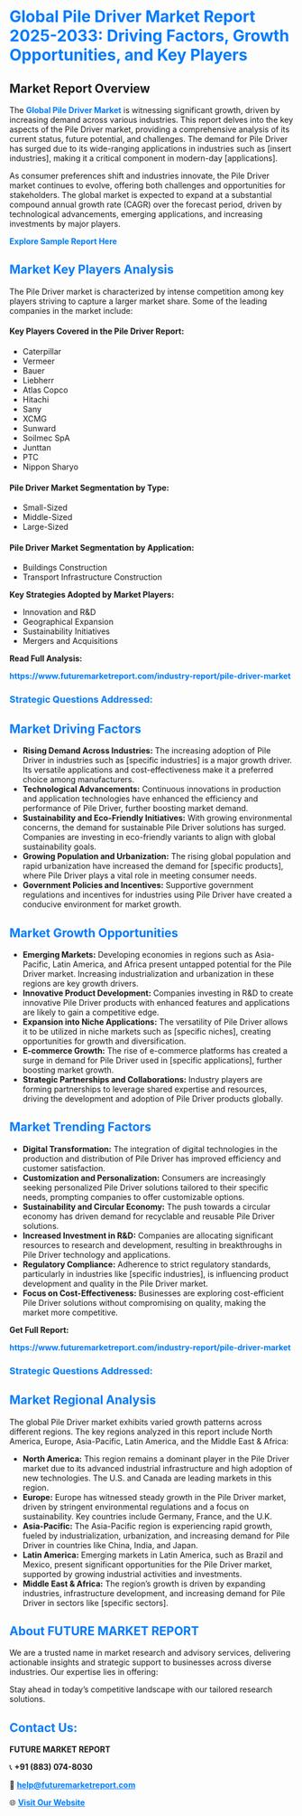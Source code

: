<h1 style="color: #007BFF;">Global Pile Driver Market Report 2025-2033: Driving Factors, Growth Opportunities, and Key Players</h1>

<section id="overview">
<h2>Market Report Overview</h2>
<p>The <a href="https://www.futuremarketreport.com/industry-report/pile-driver-market" style="color: #007BFF; text-decoration: none;"><strong>Global Pile Driver Market</strong></a> is witnessing significant growth, driven by increasing demand across various industries. This report delves into the key aspects of the Pile Driver market, providing a comprehensive analysis of its current status, future potential, and challenges. The demand for Pile Driver has surged due to its wide-ranging applications in industries such as [insert industries], making it a critical component in modern-day [applications].</p>
<p>As consumer preferences shift and industries innovate, the Pile Driver market continues to evolve, offering both challenges and opportunities for stakeholders. The global market is expected to expand at a substantial compound annual growth rate (CAGR) over the forecast period, driven by technological advancements, emerging applications, and increasing investments by major players.</p>
</section>

<section id="overview">
<p><a href="https://www.futuremarketreport.com/request-sample/reportId=90374" style="color: #007BFF; text-decoration: none;"><strong>Explore Sample Report Here</strong></a></p>
</section>

<section id="key-players">
<h2 style="color: #007BFF;">Market Key Players Analysis</h2>
<p>The Pile Driver market is characterized by intense competition among key players striving to capture a larger market share. Some of the leading companies in the market include:</p>
<h4>Key Players Covered in the Pile Driver Report:</h4>
<ul><li>Caterpillar</li><li>Vermeer</li><li>Bauer</li><li>Liebherr</li><li>Atlas Copco</li><li>Hitachi</li><li>Sany</li><li>XCMG</li><li>Sunward</li><li>Soilmec SpA</li><li>Junttan</li><li>PTC</li><li>Nippon Sharyo</li></ul>
<h4>Pile Driver Market Segmentation by Type:</h4>
<ul><li>Small-Sized</li><li>Middle-Sized</li><li>Large-Sized</li></ul>

<h4>Pile Driver Market Segmentation by Application:</h4>
<ul><li>Buildings Construction</li><li>Transport Infrastructure Construction</li></ul>
<p><strong>Key Strategies Adopted by Market Players:</strong></p>
<ul>
<li>Innovation and R&D</li>
<li>Geographical Expansion</li>
<li>Sustainability Initiatives</li>
<li>Mergers and Acquisitions</li>
</ul>
</section>

<section>
<p><strong>Read Full Analysis: </strong></p><a href="https://www.futuremarketreport.com/industry-report/pile-driver-market" style="color: #007BFF; text-decoration: none;"><strong>https://www.futuremarketreport.com/industry-report/pile-driver-market</strong></a>
<h3 style="color: #007BFF;">Strategic Questions Addressed:</h3>
</section>

<section id="driving-factors">
<h2 style="color: #007BFF;">Market Driving Factors</h2>
<ul>
<li><strong>Rising Demand Across Industries:</strong> The increasing adoption of Pile Driver in industries such as [specific industries] is a major growth driver. Its versatile applications and cost-effectiveness make it a preferred choice among manufacturers.</li>
<li><strong>Technological Advancements:</strong> Continuous innovations in production and application technologies have enhanced the efficiency and performance of Pile Driver, further boosting market demand.</li>
<li><strong>Sustainability and Eco-Friendly Initiatives:</strong> With growing environmental concerns, the demand for sustainable Pile Driver solutions has surged. Companies are investing in eco-friendly variants to align with global sustainability goals.</li>
<li><strong>Growing Population and Urbanization:</strong> The rising global population and rapid urbanization have increased the demand for [specific products], where Pile Driver plays a vital role in meeting consumer needs.</li>
<li><strong>Government Policies and Incentives:</strong> Supportive government regulations and incentives for industries using Pile Driver have created a conducive environment for market growth.</li>
</ul>
</section>

<section id="growth-opportunities">
<h2 style="color: #007BFF;">Market Growth Opportunities</h2>
<ul>
<li><strong>Emerging Markets:</strong> Developing economies in regions such as Asia-Pacific, Latin America, and Africa present untapped potential for the Pile Driver market. Increasing industrialization and urbanization in these regions are key growth drivers.</li>
<li><strong>Innovative Product Development:</strong> Companies investing in R&D to create innovative Pile Driver products with enhanced features and applications are likely to gain a competitive edge.</li>
<li><strong>Expansion into Niche Applications:</strong> The versatility of Pile Driver allows it to be utilized in niche markets such as [specific niches], creating opportunities for growth and diversification.</li>
<li><strong>E-commerce Growth:</strong> The rise of e-commerce platforms has created a surge in demand for Pile Driver used in [specific applications], further boosting market growth.</li>
<li><strong>Strategic Partnerships and Collaborations:</strong> Industry players are forming partnerships to leverage shared expertise and resources, driving the development and adoption of Pile Driver products globally.</li>
</ul>
</section>

<section id="trending-factors">
<h2 style="color: #007BFF;">Market Trending Factors</h2>
<ul>
<li><strong>Digital Transformation:</strong> The integration of digital technologies in the production and distribution of Pile Driver has improved efficiency and customer satisfaction.</li>
<li><strong>Customization and Personalization:</strong> Consumers are increasingly seeking personalized Pile Driver solutions tailored to their specific needs, prompting companies to offer customizable options.</li>
<li><strong>Sustainability and Circular Economy:</strong> The push towards a circular economy has driven demand for recyclable and reusable Pile Driver solutions.</li>
<li><strong>Increased Investment in R&D:</strong> Companies are allocating significant resources to research and development, resulting in breakthroughs in Pile Driver technology and applications.</li>
<li><strong>Regulatory Compliance:</strong> Adherence to strict regulatory standards, particularly in industries like [specific industries], is influencing product development and quality in the Pile Driver market.</li>
<li><strong>Focus on Cost-Effectiveness:</strong> Businesses are exploring cost-efficient Pile Driver solutions without compromising on quality, making the market more competitive.</li>
</ul>
</section>

<section>
<p><strong>Get Full Report: </strong></p><a href="https://www.futuremarketreport.com/industry-report/pile-driver-market" style="color: #007BFF; text-decoration: none;"><strong>https://www.futuremarketreport.com/industry-report/pile-driver-market</strong></a>
<h3 style="color: #007BFF;">Strategic Questions Addressed:</h3>
</section>


<section id="regional-analysis">
<h2 style="color: #007BFF;">Market Regional Analysis</h2>
<p>The global Pile Driver market exhibits varied growth patterns across different regions. The key regions analyzed in this report include North America, Europe, Asia-Pacific, Latin America, and the Middle East & Africa:</p>
<ul>
<li><strong>North America:</strong> This region remains a dominant player in the Pile Driver market due to its advanced industrial infrastructure and high adoption of new technologies. The U.S. and Canada are leading markets in this region.</li>
<li><strong>Europe:</strong> Europe has witnessed steady growth in the Pile Driver market, driven by stringent environmental regulations and a focus on sustainability. Key countries include Germany, France, and the U.K.</li>
<li><strong>Asia-Pacific:</strong> The Asia-Pacific region is experiencing rapid growth, fueled by industrialization, urbanization, and increasing demand for Pile Driver in countries like China, India, and Japan.</li>
<li><strong>Latin America:</strong> Emerging markets in Latin America, such as Brazil and Mexico, present significant opportunities for the Pile Driver market, supported by growing industrial activities and investments.</li>
<li><strong>Middle East & Africa:</strong> The region’s growth is driven by expanding industries, infrastructure development, and increasing demand for Pile Driver in sectors like [specific sectors].</li>
</ul>
</section>

<footer>
<h2 style="color: #007BFF;">About FUTURE MARKET REPORT</h2>
<p>We are a trusted name in market research and advisory services, delivering actionable insights and strategic support to businesses across diverse industries. Our expertise lies in offering:</p>

<p>Stay ahead in today’s competitive landscape with our tailored research solutions.</p>

<h2 style="color: #007BFF;">Contact Us:</h2>
<p><strong>FUTURE MARKET REPORT</strong></p>
<p>📞 <strong>+91 (883) 074-8030</strong></p>
<p>📧 <strong><a href="mailto:help@futuremarketreport.com" style="color: #007BFF;">help@futuremarketreport.com</a></strong></p>
<p>🌐 <strong><a href="https://www.futuremarketreport.com/" style="color: #007BFF;">Visit Our Website</a></strong></p>
</footer>
